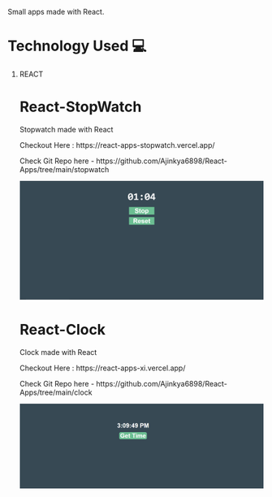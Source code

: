 Small apps made with React.

<h1>Technology Used 💻</h1>
<ol>
  <li>
    REACT
  </li>
  
  <h1>React-StopWatch</h1>
 <p>Stopwatch made with React</p>
 <p>Checkout Here : https://react-apps-stopwatch.vercel.app/</p>
 <p>Check Git Repo here - https://github.com/Ajinkya6898/React-Apps/tree/main/stopwatch</p>
 
 <img src="https://github.com/Ajinkya6898/React-Apps/blob/main/Img/stopwatch.PNG">
 
 <h1>React-Clock</h1>
 <p>Clock made with React</p>
 <p>Checkout Here : https://react-apps-xi.vercel.app/</p>
 <p>Check Git Repo here - https://github.com/Ajinkya6898/React-Apps/tree/main/clock</p>
 
 <img src="https://github.com/Ajinkya6898/React-Apps/blob/main/Img/clock.PNG">
